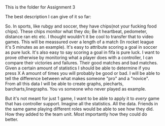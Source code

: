 This is the folder for Assignment 3

The best description I can give of it so far:

So. In sports, like rubgy and soccer, they have chips(not your fucking food chips).
These chips monitor what they do; Be it heartbeat, pedometer, distance ran etc etc.
I thought wouldn't it be cool to transfer that to video games. 
This will be meassured over a length of a match (In rocket league it's 5 minutes as an example).
It's easy to attribute scoring a goal in soccer as pure luck. It's also easy to say scoring a goal in fifa is pure luck. 
I want to prove otherwise by monitoring what a player does with a controller, I can compare their victories and failures. Their good matches and bad matches.
Given a certain amount of statistics I should be able to determine if you press X A amount of times you will probably be good or bad. 
I will be able to tell the difference between what makes someone "pro" and a "novice". 
From all this data I will be able to create graphs, piecharts, barcharts,linegraphs. You vs someone who never played as example.

But it's not meant for just 1 game, I want to be able to apply it to *every* game that has controller support.
Imagine all the statistics. All the data. Friends in the same game playing different roles would be able to see how they did. How they added to the team unit.
Most importantly how they could do better.